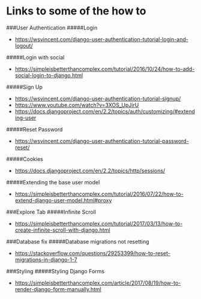 # Links to some of the how to
###User Authentication
#####Login
- https://wsvincent.com/django-user-authentication-tutorial-login-and-logout/

#####Login with social
- https://simpleisbetterthancomplex.com/tutorial/2016/10/24/how-to-add-social-login-to-django.html

#####Sign Up
- https://wsvincent.com/django-user-authentication-tutorial-signup/
- https://www.youtube.com/watch?v=3XOS_UpJirU
- https://docs.djangoproject.com/en/2.2/topics/auth/customizing/#extending-user

#####Reset Password
- https://wsvincent.com/django-user-authentication-tutorial-password-reset/

#####Cookies
- https://docs.djangoproject.com/en/2.2/topics/http/sessions/

#####Extending the base user model
- https://simpleisbetterthancomplex.com/tutorial/2016/07/22/how-to-extend-django-user-model.html#proxy


###Explore Tab
#####Infinite Scroll
- https://simpleisbetterthancomplex.com/tutorial/2017/03/13/how-to-create-infinite-scroll-with-django.html


###Database fix
#####Database migrations not resetting
- https://stackoverflow.com/questions/29253399/how-to-reset-migrations-in-django-1-7


###Styling
#####Styling Django Forms
- https://simpleisbetterthancomplex.com/article/2017/08/19/how-to-render-django-form-manually.html
